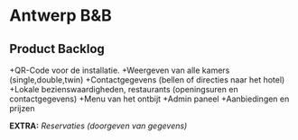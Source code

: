Antwerp B&B
===========
Product Backlog
---------------

+QR-Code voor de installatie.
+Weergeven van alle kamers (single,double,twin)
+Contactgegevens (bellen of directies naar het hotel)
+Lokale bezienswaardigheden, restaurants (openingsuren en contactgegevens)
+Menu van het ontbijt
+Admin paneel
+Aanbiedingen en prijzen

**EXTRA:**
*Reservaties (doorgeven van gegevens)*
